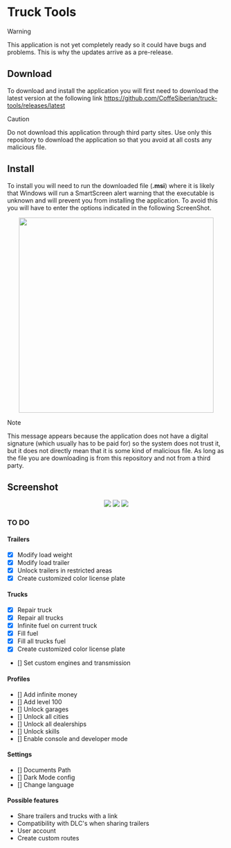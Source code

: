 # Truck Tools

> [!WARNING]
> This application is not yet completely ready so it could have bugs and problems. This is why the updates arrive as a pre-release.

## Download

To download and install the application you will first need to download the latest version at the following link <https://github.com/CoffeSiberian/truck-tools/releases/latest>

> [!CAUTION]
> Do not download this application through third party sites. Use only this repository to download the application so that you avoid at all costs any malicious file.

## Install

To install you will need to run the downloaded file (**.msi**) where it is likely that Windows will run a SmartScreen alert warning that the executable is unknown and will prevent you from installing the application. To avoid this you will have to enter the options indicated in the following ScreenShot.

<p align="center">
  <img width="450" src="https://i.imgur.com/tpHbu3n.png">
</p>

> [!NOTE]
> This message appears because the application does not have a digital signature (which usually has to be paid for) so the system does not trust it, but it does not directly mean that it is some kind of malicious file. As long as the file you are downloading is from this repository and not from a third party.

## Screenshot

<p align="center">
  <img src="https://i.imgur.com/8Enjyyq.jpeg">
  <img src="https://i.imgur.com/K9guW2z.jpeg">
  <img src="https://i.imgur.com/fc31u14.jpeg">
</p>

### TO DO

#### Trailers

-   [x] Modify load weight
-   [x] Modify load trailer
-   [x] Unlock trailers in restricted areas
-   [x] Create customized color license plate

#### Trucks

-   [x] Repair truck
-   [x] Repair all trucks
-   [x] Infinite fuel on current truck
-   [x] Fill fuel
-   [x] Fill all trucks fuel
-   [x] Create customized color license plate
-   [] Set custom engines and transmission

#### Profiles

-   [] Add infinite money
-   [] Add level 100
-   [] Unlock garages
-   [] Unlock all cities
-   [] Unlock all dealerships
-   [] Unlock skills
-   [] Enable console and developer mode

#### Settings

-   [] Documents Path
-   [] Dark Mode config
-   [] Change language

#### Possible features

-   Share trailers and trucks with a link
-   Compatibility with DLC's when sharing trailers
-   User account
-   Create custom routes
